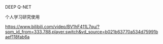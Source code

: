 DEEP Q-NET

个人学习研究使用

https://www.bilibili.com/video/BV1hF411L7qu/?spm_id_from=333.788.player.switch&vd_source=b021b63770a534d75991baef118fab6a